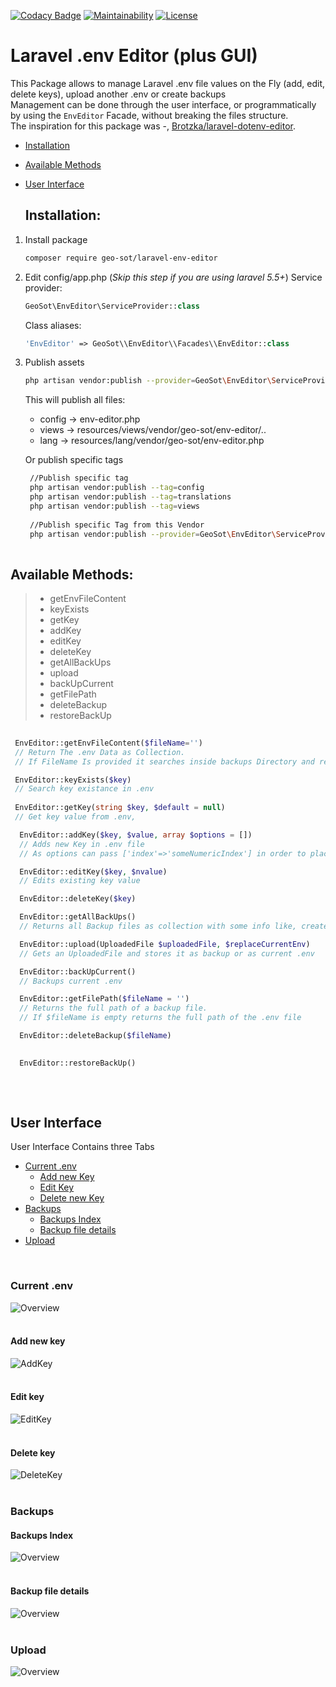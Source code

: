 [![Codacy Badge](https://api.codacy.com/project/badge/Grade/9393e7e8eee54d749745f7115a075ecd)](https://www.codacy.com/app/geo.sotis/LaravelSettings?utm_source=github.com&amp;utm_medium=referral&amp;utm_content=GeoSot/LaravelSettings&amp;utm_campaign=Badge_Grade)
[![Maintainability](https://api.codeclimate.com/v1/badges/f494c7292af300b0c7fc/maintainability)](https://codeclimate.com/github/GeoSot/Laravel-EnvEditor/maintainability)
[![License](https://poser.pugx.org/geo-sot/laravel-env-editor/license)](https://packagist.org/packages/geo-sot/laravel-env-editor)
# Laravel .env Editor (plus GUI) 
This Package allows to manage Laravel .env file values on the Fly (add, edit, delete keys), upload another .env or create backups
<br/>
Management can be done through the user interface, or programmatically by using the `EnvEditor` Facade, without breaking the files structure. 
<br/>
The inspiration for this package was -, [Brotzka/laravel-dotenv-editor](https://github.com/Brotzka/laravel-dotenv-editor).

*   [Installation](#installation)
*   [Available Methods](#available_methods)
*   [User Interface](#user_interface)

    ## <a name="installation">Installation:</a>

1. Install package
    ```bash
    composer require geo-sot/laravel-env-editor
    ```
2. Edit config/app.php (*Skip this step if you are using laravel 5.5+*)
    Service provider:
    ```php
    GeoSot\EnvEditor\ServiceProvider::class
    ```
    Class aliases:
    ```php
    'EnvEditor' => GeoSot\\EnvEditor\\Facades\\EnvEditor::class
    ```
 3. Publish assets 
     ```bash
     php artisan vendor:publish --provider=GeoSot\EnvEditor\ServiceProvider     
      ```      
      This will publish all files:
    * config -> env-editor.php
    * views -> resources/views/vendor/geo-sot/env-editor/..
    * lang -> resources/lang/vendor/geo-sot/env-editor.php
      
     Or publish specific tags

    ```bash
     //Publish specific tag
     php artisan vendor:publish --tag=config
     php artisan vendor:publish --tag=translations
     php artisan vendor:publish --tag=views
     
     //Publish specific Tag from this Vendor
     php artisan vendor:publish --provider=GeoSot\EnvEditor\ServiceProvider --tag=config  
 
     ```
     
## <a name="available_methods">Available Methods:</a>

>* getEnvFileContent
>* keyExists
>* getKey
>* addKey
>* editKey
>* deleteKey
>* getAllBackUps
>* upload
>* backUpCurrent
>* getFilePath
>* deleteBackup
>* restoreBackUp

   ```php
     
    EnvEditor::getEnvFileContent($fileName='') 
    // Return The .env Data as Collection.
    // If FileName Is provided it searches inside backups Directory and returns these results
 
    EnvEditor::keyExists($key)
    // Search key existance in .env
    
    EnvEditor::getKey(string $key, $default = null)    
    // Get key value from .env,
 
     EnvEditor::addKey($key, $value, array $options = [])
     // Adds new Key in .env file
     // As options can pass ['index'=>'someNumericIndex'] in order to place the new key after an other and not in the end
 
     EnvEditor::editKey($key, $nvalue)
     // Edits existing key value
 
     EnvEditor::deleteKey($key)    
 
     EnvEditor::getAllBackUps()
     // Returns all Backup files as collection with some info like, created_date, content etc.
 
     EnvEditor::upload(UploadedFile $uploadedFile, $replaceCurrentEnv)
     // Gets an UploadedFile and stores it as backup or as current .env
 
     EnvEditor::backUpCurrent()
     // Backups current .env
 
     EnvEditor::getFilePath($fileName = '')
     // Returns the full path of a backup file. 
     // If $fileName is empty returns the full path of the .env file
 
     EnvEditor::deleteBackup($fileName)
     
 
     EnvEditor::restoreBackUp()
     


 ````
 <br/>
 

## <a name="user_interface">User Interface</a>

User Interface Contains three Tabs 

 -  [Current .env](#current_env)
    * [Add new Key](#add_key)
    * [Edit Key](#edit_key)
    * [Delete new Key](#delete_key)
 - [Backups](#backups)
   * [Backups Index](#backups_index)
   * [Backup file details](#backup_file_details)
 - [Upload](#upload)
 
 <br/>
 
### <a name="current_env">Current .env </a>
![Overview](https://raw.githubusercontent.com/GeoSot/Laravel-EnvEditor/master/images/01_currentEnv.png)
<br/>
<br/>
#### <a name="add_key">Add new key</a>
![AddKey](https://raw.githubusercontent.com/GeoSot/Laravel-EnvEditor/master/images/02_addKey.png)
<br/>
<br/>
#### <a name="edit_key">Edit key</a>
![EditKey](https://raw.githubusercontent.com/GeoSot/Laravel-EnvEditor/master/images/03_editKey.png)
<br/>
<br/>
#### <a name="delete_key">Delete key</a>
![DeleteKey](https://raw.githubusercontent.com/GeoSot/Laravel-EnvEditor/master/images/04_deleteKey.png)
<br/>
<br/>
### <a name="backups">Backups</a>
#### <a name="backups_index">Backups Index</a>
![Overview](https://raw.githubusercontent.com/GeoSot/Laravel-EnvEditor/master/images/05_backupsIndex.png)
<br/>
<br/>
#### <a name="backup_file_details">Backup file details</a>
![Overview](https://raw.githubusercontent.com/GeoSot/Laravel-EnvEditor/master/images/06_backups_details.png)
<br/>
<br/>
### Upload
![Overview](https://raw.githubusercontent.com/GeoSot/Laravel-EnvEditor/master/images/07_upload.png)

   